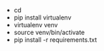 - cd <repo>
- pip install virtualenv 
- virtualenv venv 
- source venv/bin/activate
- pip install -r requirements.txt
